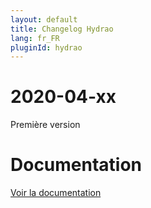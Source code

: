 ```yaml
---
layout: default
title: Changelog Hydrao
lang: fr_FR
pluginId: hydrao
---
```


# 2020-04-xx

Première version

# Documentation

[Voir la documentation]({{site.baseurl}}/{{page.pluginId}})
